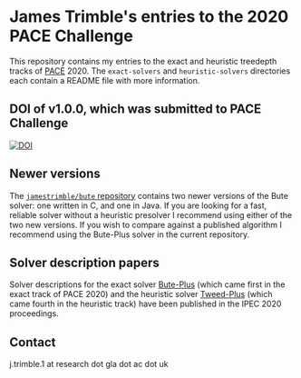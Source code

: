 # James Trimble's entries to the 2020 PACE Challenge

This repository contains my entries to the exact and heuristic treedepth tracks of [PACE](https://pacechallenge.org/) 2020.
The `exact-solvers` and `heuristic-solvers` directories each contain a README file with more information.

## DOI of v1.0.0, which was submitted to PACE Challenge

[![DOI](https://zenodo.org/badge/DOI/10.5281/zenodo.3881441.svg)](https://doi.org/10.5281/zenodo.3881441)

## **Newer versions**

The [`jamestrimble/bute` repository](https://github.com/jamestrimble/bute) contains two newer versions of the Bute solver: one written in C, and one in Java.  If you are looking for a fast, reliable solver without a heuristic presolver I recommend using either of the two new versions.  If you wish to compare against a published algorithm I recommend using the Bute-Plus solver in the current repository.

## Solver description papers

Solver descriptions for the exact solver [Bute-Plus](https://drops.dagstuhl.de/opus/volltexte/2020/13337/) (which
came first in the exact track of PACE 2020) and
the heuristic solver [Tweed-Plus](https://drops.dagstuhl.de/opus/volltexte/2020/13338/) (which came fourth
in the heuristic track) have been published in the IPEC 2020 proceedings.

## Contact

j.trimble.1 at research dot gla dot ac dot uk
